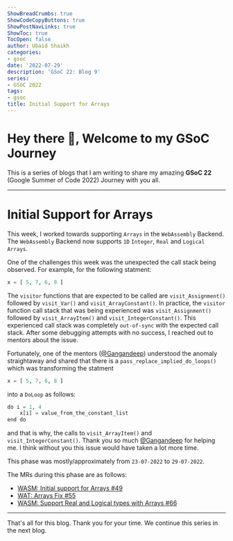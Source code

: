 ```yaml
---
ShowBreadCrumbs: true
ShowCodeCopyButtons: true
ShowPostNavLinks: true
ShowToc: true
TocOpen: false
author: Ubaid Shaikh
categories:
- gsoc
date: '2022-07-29'
description: 'GSoC 22: Blog 9'
series:
- GSoC 2022
tags:
- gsoc
title: Initial Support for Arrays
---
```


# Hey there 🤗, Welcome to my GSoC Journey

<!--more-->

This is a series of blogs that I am writing to share my amazing **GSoC 22** (Google Summer of Code 2022) Journey with you all.

---

# Initial Support for Arrays

This week, I worked towards supporting `Arrays` in the `WebAssembly` Backend.
The `WebAssembly` Backend now supports `1D` `Integer`, `Real` and `Logical` `Arrays`.

One of the challenges this week was the unexpected the call stack being observed.
For example, for the following statment:
``` python
x = [ 5, 7, 6, 8 ]
```

The `visitor` functions that are expected to be called are `visit_Assignment()` followed by `visit_Var()` and `visit_ArrayConstant()`.
In practice, the `visitor` function call stack that was being experienced was `visit_Assignment()` followed by `visit_ArrayItem()` and `visit_IntegerConstant()`.
This experienced call stack was completely `out-of-sync` with the expected call stack.
After some debugging attempts with no success, I reached out to mentors about the issue.

Fortunately, one of the mentors ([@Gangandeep](https://github.com/czgdp1807)) understood the anomaly straightaway and shared that
there is a `pass_replace_implied_do_loops()` which was transforming the statment

``` python
x = [ 5, 7, 6, 8 ]
```

into a `DoLoop` as follows:

``` python
do i = 1, 4
    x[i] = value_from_the_constant_list
end do
```

and that is why, the calls to `visit_ArrayItem()` and `visit_IntegerConstant()`.
Thank you so much [@Gangandeep](https://github.com/czgdp1807) for helping me.
I think without you this issue would have taken a lot more time.

This phase was mostly/approximately from `23-07-2022` to `29-07-2022`.

The MRs during this phase are as follows:
- [WASM: Initial support for Arrays #49](https://github.com/lfortran/lfortran/pull/49)
- [WAT: Arrays Fix #55](https://github.com/lfortran/lfortran/pull/55)
- [WASM: Support Real and Logical types with Arrays #66](https://github.com/lfortran/lfortran/pull/66)

---

That's all for this blog. Thank you for your time. We continue this series in the next blog.
